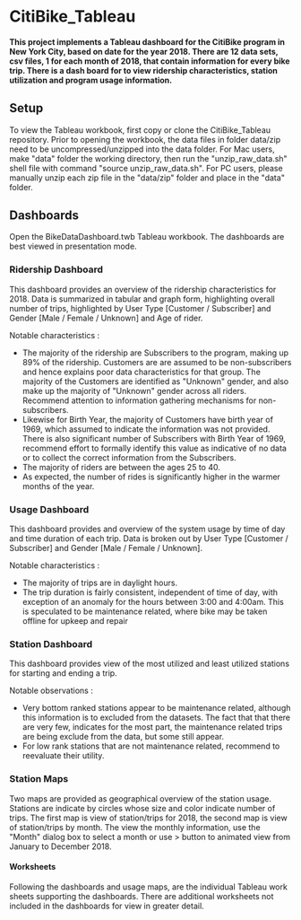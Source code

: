 # CitiBike_Tableau 

#### This project implements a Tableau dashboard for the CitiBike program in New York City, based on date for the year 2018. There are 12 data sets, csv files, 1 for each month of 2018, that contain information for every bike trip. There is a dash board for to view ridership characteristics, station utilization and program usage information. 

## Setup
 To view the Tableau workbook, first copy or clone the CitiBike_Tableau repository. Prior to opening the workbook, the data files in folder data/zip need to be uncompressed/unzipped into the data folder. For Mac users, make "data" folder the working directory, then run the "unzip_raw_data.sh" shell file with command "source unzip_raw_data.sh". For PC users, please manually unzip each zip file in the "data/zip" folder and place in the "data" folder. 

## Dashboards
Open the BikeDataDashboard.twb Tableau workbook. The dashboards are best viewed in presentation mode. 

### Ridership Dashboard
This dashboard provides an overview of the ridership characteristics for 2018. Data is summarized in tabular and graph form, highlighting overall number of trips, highlighted by User Type [Customer / Subscriber] and Gender [Male / Female / Unknown] and Age of rider. 

Notable characteristics :
* The majority of the ridership are Subscribers to the program, making up 89% of the ridership. Customers are are assumed to be non-subscribers and hence explains poor data characteristics for that group. The majority of the Customers are identified as "Unknown" gender, and also make up the majority of "Unknown" gender across all riders. Recommend attention to information gathering mechanisms for non-subscribers.
* Likewise for Birth Year, the majority of Customers have birth year of 1969, which assumed to indicate the information was not provided. There is also significant number of Subscribers with Birth Year of 1969, recommend effort to formally identify this value as indicative of no data or to collect the correct information from the Subscribers.
* The majority of riders are between the ages 25 to 40.
* As expected, the number of rides is significantly higher in the warmer months of the year.

### Usage Dashboard
This dashboard provides and overview of the system usage by time of day and time duration of each trip. Data is broken out by User Type [Customer / Subscriber] and Gender [Male / Female / Unknown]. 

Notable characteristics :
* The majority of trips are in daylight hours. 
* The trip duration is fairly consistent, independent of time of day, with exception of an anomaly for the hours between 3:00 and 4:00am. This is speculated to be maintenance related, where bike may be taken offline for upkeep and repair

### Station Dashboard
This dashboard provides view of the most utilized and least utilized stations for starting and ending a trip. 

Notable observations :
* Very bottom ranked stations appear to be maintenance related, although this information is to excluded from the datasets. The fact that that there are very few, indicates for the most part, the maintenance related trips are being exclude from the data, but some still appear. 
* For low rank stations that are not maintenance related, recommend to reevaluate their utility. 

### Station Maps
Two maps are provided as geographical overview of the station usage. Stations are indicate by circles whose size and color indicate number of trips. The first map is view of station/trips for 2018, the second map is view of station/trips by month. The view the monthly information, use the "Month" dialog box to select a month or use > button to animated view from January to December 2018. 

#### Worksheets
Following the dashboards and usage maps, are the individual Tableau work sheets supporting the dashboards. There are additional worksheets not included in the dashboards for view in greater detail. 
